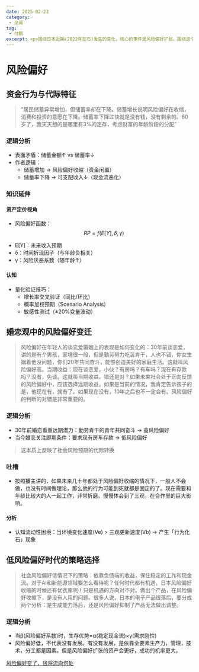 ```yaml
---
date: 2025-02-23
category: 
 - 见闻
tag: 
 - 付鹏
excerpt: <p>围绕日本近期(2022年左右)发生的变化，核心的事件是风险偏好扩张。围绕这个事件做出的，如何观察到的这个现象，证明的指标，不同风险偏好下的不同表现。以及结合自己生活的环境下，如果做出决策的评论，摘出印象较深的几段</p>
---
```

# 风险偏好
## 资金行为与代际特征
> "居民储蓄异常增加，但储蓄率却在下降。储蓄增长说明风险偏好在收缩，消费和投资的意愿在下降。储蓄率下降过快就是没有钱，没有剩余的。60岁了，我天天想的是哪里有3%的定存，考虑财富的年龄阶段的分配"

### 逻辑分析
+ 表面矛盾：储蓄金额↑ vs 储蓄率↓
+ 作者逻辑：
   - 储蓄增加 → 风险偏好收缩（资金闲置）
   - 储蓄率下降 → 可支配收入↓（现金流恶化）

### 知识延伸
#### 资产定价视角
* 风险偏好函数：
$$ RP = f(E[Y], \delta, \gamma) $$
- E[Y]：未来收入预期
- δ：时间折现因子（与年龄负相关）
- γ：风险厌恶系数（随年龄↑）

#### 认知
* 量化验证技巧：
   * 增长率交叉验证（同比/环比）
   * 概率加权预期（Scenario Analysis）
   * 敏感性测试（±20%变量波动）

## 婚恋观中的风险偏好变迁
>风险偏好在年轻人的谈恋爱婚姻上的表现是如何变化的：30年前谈恋爱，讲的是有个男孩，家境很一般，但是勤劳努力吃苦肯干，人也不错，你女生跟着他没问题，你们20年共同奋斗，能够创造美好的家庭生活。这就叫风险偏好高。当期收益：现在谈恋爱，小伙？有房吗？有车吗？现在有存款吗？没有，免谈。这就叫当期收益。错还是对？如果未来社会处于正向反馈的风险偏好中，应该选择远期收益。如果是当前的情况，我肯定告诉孩子的是，他现在有，就有了。如果现在没有，10年之后也不一定会有。风险偏好的判断的对错是非常重要的。
### 逻辑分析
* 30年前婚恋看重远期潜力：勤劳肯干的青年共同奋斗 → 高风险偏好  
* 当今婚恋关注即期条件：要求现有房车存款 → 低风险偏好  
>这本质上反映了社会风险预期的代际转换

### 吐槽
* 按照播主讲的，如果未来几十年都处于风险偏好收缩的情况下，一般人不会做，也没有时间做理论，那么他的行为可能到死就都是固定的了。现在需要和年龄比较大的人一起工作，非常折磨。慢慢体会到了三观，在合作里的巨大影响。

#### 分析
* 认知流动性困境：当环境变化速度(Ve) > 三观更新速度(Vb) → 产生「行为化石」现象 


## 低风险偏好时代的策略选择
>社会风险偏好低情况下的策略：依靠负债端的收益，保住稳定的工作和现金流。对于AI和新能源领域要怎么看待呢？任何时代都有机遇，日本风险偏好收缩的时候还有优衣库呢！只是机遇的方向对不对。做出个产品，在风险偏好收缩下，是没有人用的问题。很多人说，日本的电子产品很落后，要分成两个分析：是生成能力落后，还是风险偏好抑制了产品无法做出调整。

### 逻辑分析
* 当β(风险偏好系数)时，生存优势=α(稳定现金流)×γ(需求刚性)
* 风险偏好低，不代表没有发展。有没有发展，是依靠全要素生产力，管理，技术，分工都是因素。但是风险偏好扩张的资产会更好，成功的机率更大。


[风险偏好变了，钱将流向何处](https://www.xiaoyuzhoufm.com/episode/6605297c1519139e4f217f05)